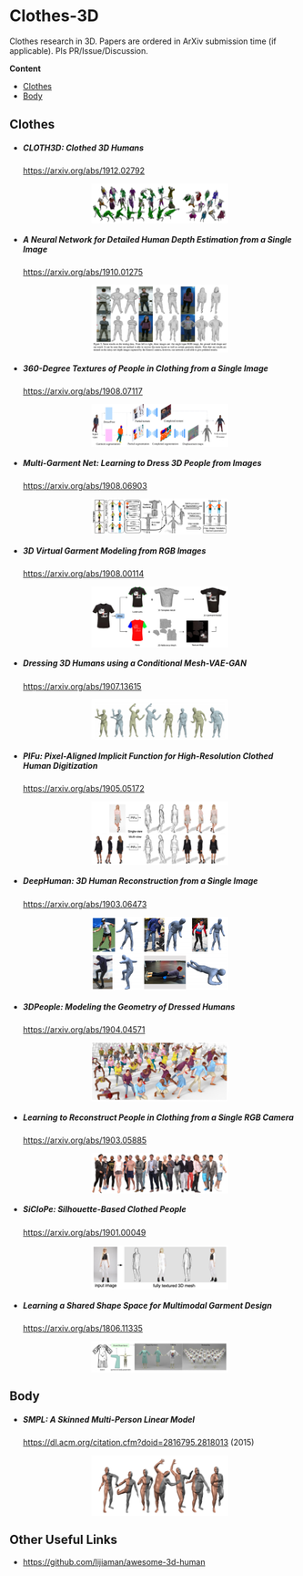 # Clothes-3D
Clothes research in 3D. 
Papers are ordered in ArXiv submission time (if applicable). Pls PR/Issue/Discussion.



__Content__

* [Clothes](#clothes)
* [Body](#body)



## Clothes

* ##### CLOTH3D: Clothed 3D Humans
    https://arxiv.org/abs/1912.02792
    
    <img width="50%" src="source/image-20191206173301903-5624781.png" style="display: block; margin-left: auto; margin-right: auto; ">

* ##### A Neural Network for Detailed Human Depth Estimation from a Single Image
    https://arxiv.org/abs/1910.01275
    
    <img width="50%" src="source/image-20191206180229599-5626549.png" style="display: block; margin-left: auto; margin-right: auto; ">

* ##### 360-Degree Textures of People in Clothing from a Single Image
    https://arxiv.org/abs/1908.07117
    
    <img width="50%" src="source/image-20191206180834413-5626914.png" style="display: block; margin-left: auto; margin-right: auto; ">

* ##### Multi-Garment Net: Learning to Dress 3D People from Images
    https://arxiv.org/abs/1908.06903
    
    <img width="50%" src="source/image-20191206180634973-5626795.png" style="display: block; margin-left: auto; margin-right: auto; ">

* ##### 3D Virtual Garment Modeling from RGB Images
    https://arxiv.org/abs/1908.00114
    
    <img width="50%" src="source/image-20191206180342933-5626622.png" style="display: block; margin-left: auto; margin-right: auto; ">

* ##### Dressing 3D Humans using a Conditional Mesh-VAE-GAN
    https://arxiv.org/abs/1907.13615
    
    <img width="50%" src="source/image-20191206174101900-5625261.png" style="display: block; margin-left: auto; margin-right: auto; ">

* ##### PIFu: Pixel-Aligned Implicit Function for High-Resolution Clothed Human Digitization
    https://arxiv.org/abs/1905.05172
    
    <img width="50%" src="source/image-20191206174448259-5625488.png" style="display: block; margin-left: auto; margin-right: auto; ">

* ##### DeepHuman: 3D Human Reconstruction from a Single Image
    https://arxiv.org/abs/1903.06473
    
    <img width="50%" src="source/image-20191207212958137-5725398.png" style="display: block; margin-left: auto; margin-right: auto; ">
    
* ##### 3DPeople: Modeling the Geometry of Dressed Humans
    https://arxiv.org/abs/1904.04571
    
    <img width="50%" src="source/image-20191206180922736-5626962.png" style="display: block; margin-left: auto; margin-right: auto; ">
    
* ##### Learning to Reconstruct People in Clothing from a Single RGB Camera
    https://arxiv.org/abs/1903.05885
    
    <img width="50%" src="source/image-20191206184909941-5629349.png" style="display: block; margin-left: auto; margin-right: auto; ">

* ##### SiCloPe: Silhouette-Based Clothed People
    https://arxiv.org/abs/1901.00049
    
    <img width="50%" src="source/image-20191206174604603-5625564.png" style="display: block; margin-left: auto; margin-right: auto; ">

* ##### Learning a Shared Shape Space for Multimodal Garment Design
    https://arxiv.org/abs/1806.11335
    
    <img width="50%" src="source/image-20191206172903704-5624543.png" style="display: block; margin-left: auto; margin-right: auto; ">



## Body


* ##### SMPL: A Skinned Multi-Person Linear Model
  
    https://dl.acm.org/citation.cfm?doid=2816795.2818013 (2015)
    
    <img width="50%" src="source/image-20191206185100224-5629460.png" style="display: block; margin-left: auto; margin-right: auto; ">





## Other Useful Links

* https://github.com/lijiaman/awesome-3d-human